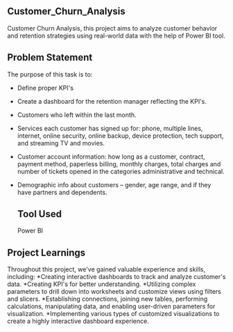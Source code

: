 ## Customer_Churn_Analysis
Customer Churn Analysis, this project aims to analyze customer behavior and retention strategies using real-world data with the help of Power BI tool.

## Problem Statement
The purpose of this task is to:
* Define proper KPI's
* Create a dashboard for the retention manager reflecting the KPI's.
* Customers who left within the last month.
* Services each customer has signed up for: phone, multiple lines, internet, online security, online backup, device protection, tech support, and streaming TV and movies.
* Customer account information: how long as a customer, contract, payment method, paperless billing, monthly charges, total charges and number of tickets opened in the categories 
  administrative and technical.
* Demographic info about customers – gender, age range, and if they have partners and dependents.

  ## Tool Used
  Power BI

## Project Learnings
Throughout this project, we've gained valuable experience and skills, including:
*Creating interactive dashboards to track and analyze customer's data. 
*Creating KPI's for better understanding.
*Utilizing complex parameters to drill down into worksheets and customize views using filters and slicers. 
*Establishing connections, joining new tables, performing calculations, manipulating data, and enabling user-driven parameters for visualization. 
*Implementing various types of customized visualizations to create a highly interactive dashboard experience.
